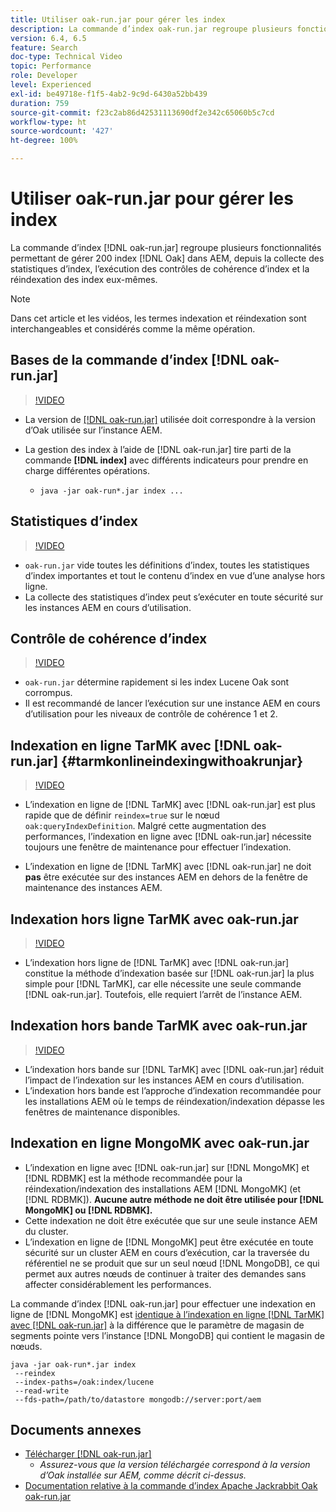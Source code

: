```yaml
---
title: Utiliser oak-run.jar pour gérer les index
description: La commande d’index oak-run.jar regroupe plusieurs fonctionnalités permettant de gérer les index Oak dans AEM, depuis la collecte des statistiques d’index, l’exécution des contrôles de cohérence d’index et la réindexation des index eux-mêmes.
version: 6.4, 6.5
feature: Search
doc-type: Technical Video
topic: Performance
role: Developer
level: Experienced
exl-id: be49718e-f1f5-4ab2-9c9d-6430a52bb439
duration: 759
source-git-commit: f23c2ab86d42531113690df2e342c65060b5c7cd
workflow-type: ht
source-wordcount: '427'
ht-degree: 100%

---
```


# Utiliser oak-run.jar pour gérer les index

La commande d’index [!DNL oak-run.jar] regroupe plusieurs fonctionnalités permettant de gérer 200 index [!DNL Oak] dans AEM, depuis la collecte des statistiques d’index, l’exécution des contrôles de cohérence d’index et la réindexation des index eux-mêmes.

>[!NOTE]
>
>Dans cet article et les vidéos, les termes indexation et réindexation sont interchangeables et considérés comme la même opération.

## Bases de la commande d’index [!DNL oak-run.jar]

>[!VIDEO](https://video.tv.adobe.com/v/21475?quality=12&learn=on)

* La version de [[!DNL oak-run.jar]](https://repository.apache.org/service/local/artifact/maven/redirect?r=releases&amp;g=org.apache.jackrabbit&amp;a=oak-run&amp;v=1.8.0) utilisée doit correspondre à la version d’Oak utilisée sur l’instance AEM.
* La gestion des index à l’aide de [!DNL oak-run.jar] tire parti de la commande **[!DNL index]** avec différents indicateurs pour prendre en charge différentes opérations.

   * `java -jar oak-run*.jar index ...`

## Statistiques d’index

>[!VIDEO](https://video.tv.adobe.com/v/21477?quality=12&learn=on)

* `oak-run.jar` vide toutes les définitions d’index, toutes les statistiques d’index importantes et tout le contenu d’index en vue d’une analyse hors ligne.
* La collecte des statistiques d’index peut s’exécuter en toute sécurité sur les instances AEM en cours d’utilisation.

## Contrôle de cohérence d’index

>[!VIDEO](https://video.tv.adobe.com/v/21476?quality=12&learn=on)

* `oak-run.jar` détermine rapidement si les index Lucene Oak sont corrompus.
* Il est recommandé de lancer l’exécution sur une instance AEM en cours d’utilisation pour les niveaux de contrôle de cohérence 1 et 2.

## Indexation en ligne TarMK avec [!DNL oak-run.jar] {#tarmkonlineindexingwithoakrunjar}

>[!VIDEO](https://video.tv.adobe.com/v/21479?quality=12&learn=on)

* L’indexation en ligne de [!DNL TarMK] avec [!DNL oak-run.jar] est plus rapide que de définir `reindex=true` sur le nœud `oak:queryIndexDefinition`. Malgré cette augmentation des performances, l’indexation en ligne avec [!DNL oak-run.jar] nécessite toujours une fenêtre de maintenance pour effectuer l’indexation.

* L’indexation en ligne de [!DNL TarMK] avec [!DNL oak-run.jar] ne doit **pas** être exécutée sur des instances AEM en dehors de la fenêtre de maintenance des instances AEM.

## Indexation hors ligne TarMK avec oak-run.jar

>[!VIDEO](https://video.tv.adobe.com/v/21478?quality=12&learn=on)

* L’indexation hors ligne de [!DNL TarMK] avec [!DNL oak-run.jar] constitue la méthode d’indexation basée sur [!DNL oak-run.jar] la plus simple pour [!DNL TarMK], car elle nécessite une seule commande [!DNL oak-run.jar]. Toutefois, elle requiert l’arrêt de l’instance AEM.

## Indexation hors bande TarMK avec oak-run.jar

>[!VIDEO](https://video.tv.adobe.com/v/21480?quality=12&learn=on)

* L’indexation hors bande sur [!DNL TarMK] avec [!DNL oak-run.jar] réduit l’impact de l’indexation sur les instances AEM en cours d’utilisation.
* L’indexation hors bande est l’approche d’indexation recommandée pour les installations AEM où le temps de réindexation/indexation dépasse les fenêtres de maintenance disponibles.

## Indexation en ligne MongoMK avec oak-run.jar

* L’indexation en ligne avec [!DNL oak-run.jar] sur [!DNL MongoMK] et [!DNL RDBMK] est la méthode recommandée pour la réindexation/indexation des installations AEM [!DNL MongoMK] (et [!DNL RDBMK]). **Aucune autre méthode ne doit être utilisée pour [!DNL MongoMK] ou [!DNL RDBMK].**
* Cette indexation ne doit être exécutée que sur une seule instance AEM du cluster.
* L’indexation en ligne de [!DNL MongoMK] peut être exécutée en toute sécurité sur un cluster AEM en cours d’exécution, car la traversée du référentiel ne se produit que sur un seul nœud [!DNL MongoDB], ce qui permet aux autres nœuds de continuer à traiter des demandes sans affecter considérablement les performances.

La commande d’index [!DNL oak-run.jar] pour effectuer une indexation en ligne de [!DNL MongoMK] est [identique à l’indexation en ligne  [!DNL TarMK]  avec  [!DNL oak-run.jar]](#tarmkonlineindexingwithoakrunjar) à la différence que le paramètre de magasin de segments pointe vers l’instance [!DNL MongoDB] qui contient le magasin de nœuds.

```
java -jar oak-run*.jar index
 --reindex
 --index-paths=/oak:index/lucene
 --read-write
 --fds-path=/path/to/datastore mongodb://server:port/aem
```

## Documents annexes

* [Télécharger [!DNL oak-run.jar]](https://repository.apache.org/#nexus-search;gav~org.apache.jackrabbit~oak-run~~~~kw,versionexpand)
   * *Assurez-vous que la version téléchargée correspond à la version d’Oak installée sur AEM, comme décrit ci-dessus.*
* [Documentation relative à la commande d’index Apache Jackrabbit Oak oak-run.jar](https://jackrabbit.apache.org/oak/docs/query/oak-run-indexing.html)
